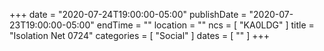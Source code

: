 +++
date = "2020-07-24T19:00:00-05:00"
publishDate = "2020-07-23T19:00:00-05:00"
endTime = ""
location = ""
ncs = [ "KA0LDG" ]
title = "Isolation Net 0724"
categories = [ "Social" ]
dates = [ "" ]
+++
